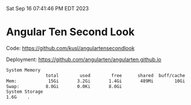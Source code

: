 Sat Sep 16 07:41:46 PM EDT 2023

# Angular Ten Second Look

Code: https://github.com/kusl/angulartensecondlook

Deployment: https://github.com/angularten/angularten.github.io

```bash
System Memory
               total        used        free      shared  buff/cache   available
Mem:            15Gi       3.2Gi       1.4Gi       489Mi        10Gi        11Gi
Swap:          8.0Gi       0.0Ki       8.0Gi
System Storage
1.6G	.
```
```bash
